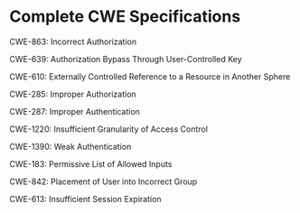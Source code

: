 

# Complete CWE Specifications

CWE-863: Incorrect Authorization

CWE-639: Authorization Bypass Through User-Controlled Key

CWE-610: Externally Controlled Reference to a Resource in Another Sphere

CWE-285: Improper Authorization

CWE-287: Improper Authentication

CWE-1220: Insufficient Granularity of Access Control

CWE-1390: Weak Authentication

CWE-183: Permissive List of Allowed Inputs

CWE-842: Placement of User into Incorrect Group

CWE-613: Insufficient Session Expiration